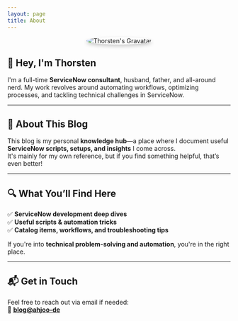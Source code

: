 ```yaml
---
layout: page
title: About
---
```


<div style="text-align: center;">
  <img src="https://gravatar.com/avatar/ebd958a831d410a8141f6c2ab8eb94d4?size=128" alt="Thorsten's Gravatar" style="border-radius: 50%; box-shadow: 0 4px 8px rgba(0, 0, 0, 0.2);">
</div>

## 👋 Hey, I'm Thorsten  

I'm a full-time **ServiceNow consultant**, husband, father, and all-around nerd. My work revolves around automating workflows, optimizing processes, and tackling technical challenges in ServiceNow.  

---

## 📝 About This Blog  

This blog is my personal **knowledge hub**—a place where I document useful **ServiceNow scripts, setups, and insights** I come across.  
It's mainly for my own reference, but if you find something helpful, that’s even better!  

---

## 🔍 What You’ll Find Here  

✅ **ServiceNow development deep dives**  
✅ **Useful scripts & automation tricks**  
✅ **Catalog items, workflows, and troubleshooting tips**  

If you're into **technical problem-solving and automation**, you're in the right place.  

---

## 📬 Get in Touch  

Feel free to reach out via email if needed:  
📧 **[blog@ahjoo-de](mailto:blog@ahjoo.de)**  
